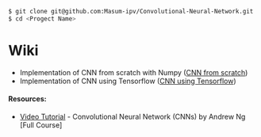 
```sh
$ git clone git@github.com:Masum-ipv/Convolutional-Neural-Network.git
$ cd <Progect Name>
```

# Wiki
 * Implementation of CNN from scratch with Numpy ([CNN from scratch])
 * Implementation of CNN using Tensorflow ([CNN using Tensorflow]) 





#### Resources:
* [Video Tutorial] - Convolutional Neural Network (CNNs) by Andrew Ng [Full Course]


   [CNN from scratch]: <https://github.com/Masum-ipv/Convolutional-Neural-Network/tree/master/CNN%20from%20scratch> 
   [Video Tutorial]: <https://www.youtube.com/playlist?list=PLBAGcD3siRDjBU8sKRk0zX9pMz9qeVxud>
   [CNN using Tensorflow]: <>

